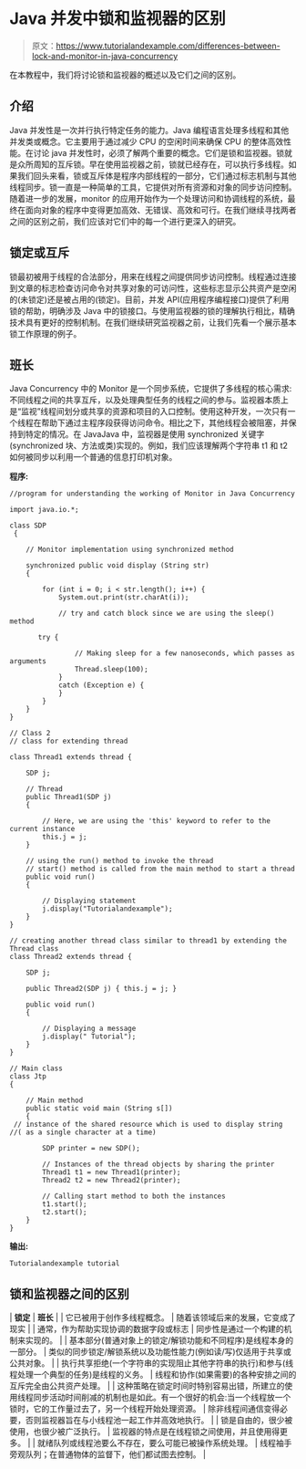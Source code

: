 # Java 并发中锁和监视器的区别

> 原文：<https://www.tutorialandexample.com/differences-between-lock-and-monitor-in-java-concurrency>

在本教程中，我们将讨论锁和监视器的概述以及它们之间的区别。

## 介绍

Java 并发性是一次并行执行特定任务的能力。Java 编程语言处理多线程和其他并发类或概念。它主要用于通过减少 CPU 的空闲时间来确保 CPU 的整体高效性能。在讨论 java 并发性时，必须了解两个重要的概念。它们是锁和监视器。锁就是众所周知的互斥锁。早在使用监视器之前，锁就已经存在，可以执行多线程。如果我们回头来看，锁或互斥体是程序内部线程的一部分，它们通过标志机制与其他线程同步。锁一直是一种简单的工具，它提供对所有资源和对象的同步访问控制。随着进一步的发展，monitor 的应用开始作为一个处理访问和协调线程的系统，最终在面向对象的程序中变得更加高效、无错误、高效和可行。在我们继续寻找两者之间的区别之前，我们应该对它们中的每一个进行更深入的研究。

## 锁定或互斥

锁最初被用于线程的合法部分，用来在线程之间提供同步访问控制。线程通过连接到文章的标志检查访问命令对共享对象的可访问性，这些标志显示公共资产是空闲的(未锁定)还是被占用的(锁定)。目前，并发 API(应用程序编程接口)提供了利用锁的帮助，明确涉及 Java 中的锁接口。与使用监视器的锁的理解执行相比，精确技术具有更好的控制机制。在我们继续研究监视器之前，让我们先看一个展示基本锁工作原理的例子。

## 班长

Java Concurrency 中的 Monitor 是一个同步系统，它提供了多线程的核心需求:不同线程之间的共享互斥，以及处理典型任务的线程之间的参与。监视器本质上是“监视”线程间划分或共享的资源和项目的入口控制。使用这种开发，一次只有一个线程在帮助下通过主程序段获得访问命令。相比之下，其他线程会被阻塞，并保持到特定的情况。在 JavaJava 中，监视器是使用 synchronized 关键字(synchronized 块、方法或类)实现的。例如，我们应该理解两个字符串 t1 和 t2 如何被同步以利用一个普通的信息打印机对象。

**程序:**

```
//program for understanding the working of Monitor in Java Concurrency

import java.io.*;

class SDP
 {

    // Monitor implementation using synchronized method

    synchronized public void display (String str)
    {

        for (int i = 0; i < str.length(); i++) {
            System.out.print(str.charAt(i));

            // try and catch block since we are using the sleep() method

       try {

                // Making sleep for a few nanoseconds, which passes as arguments
                Thread.sleep(100);
            }
            catch (Exception e) {
            }
        }
    }
}

// Class 2
// class for extending thread

class Thread1 extends thread {

    SDP j;

    // Thread
    public Thread1(SDP j)
    {

        // Here, we are using the 'this' keyword to refer to the current instance
        this.j = j;
    }

    // using the run() method to invoke the thread
    // start() method is called from the main method to start a thread
    public void run()
    {

        // Displaying statement
        j.display("Tutorialandexample");
    }
}

// creating another thread class similar to thread1 by extending the Thread class
class Thread2 extends thread {

    SDP j;

    public Thread2(SDP j) { this.j = j; }

    public void run()
    {

        // Displaying a message
        j.display(" Tutorial");
    }
}

// Main class
class Jtp 
{

    // Main method
    public static void main (String s[])
    {
 // instance of the shared resource which is used to display string
//( as a single character at a time)

        SDP printer = new SDP();

        // Instances of the thread objects by sharing the printer
        Thread1 t1 = new Thread1(printer);
        Thread2 t2 = new Thread2(printer);

        // Calling start method to both the instances
        t1.start();
        t2.start();
    }
}
```

**输出:**

```
Tutorialandexample tutorial
```

## 锁和监视器之间的区别



| **锁定** | **班长** |
| 它已被用于创作多线程概念。 | 随着该领域后来的发展，它变成了现实 |
| 通常，作为帮助实现协调的数据字段或标志 | 同步性是通过一个构建的机制来实现的。 |
| 基本部分(普通对象上的锁定/解锁功能和不同程序)是线程本身的一部分。 | 类似的同步锁定/解锁系统以及功能性能力(例如读/写)仅适用于共享或公共对象。 |
| 执行共享拒绝(一个字符串的实现阻止其他字符串的执行)和参与(线程处理一个典型的任务)是线程的义务。 | 线程和协作(如果需要)的各种安排之间的互斥完全由公共资产处理。 |
| 这种策略在锁定时间时特别容易出错，所建立的使用线程同步活动时间削减的机制也是如此。有一个很好的机会:当一个线程放一个锁时，它的工作量过去了，另一个线程开始处理资源。 | 除非线程间通信变得必要，否则监视器旨在与小线程池一起工作并高效地执行。 |
| 锁是自由的，很少被使用，也很少被广泛执行。 | 监视器的特点是在线程锁之间使用，并且使用得更多。 |
| 就绪队列或线程池要么不存在，要么可能已被操作系统处理。 | 线程袖手旁观队列；在普通物体的监督下，他们都试图去控制。 |


